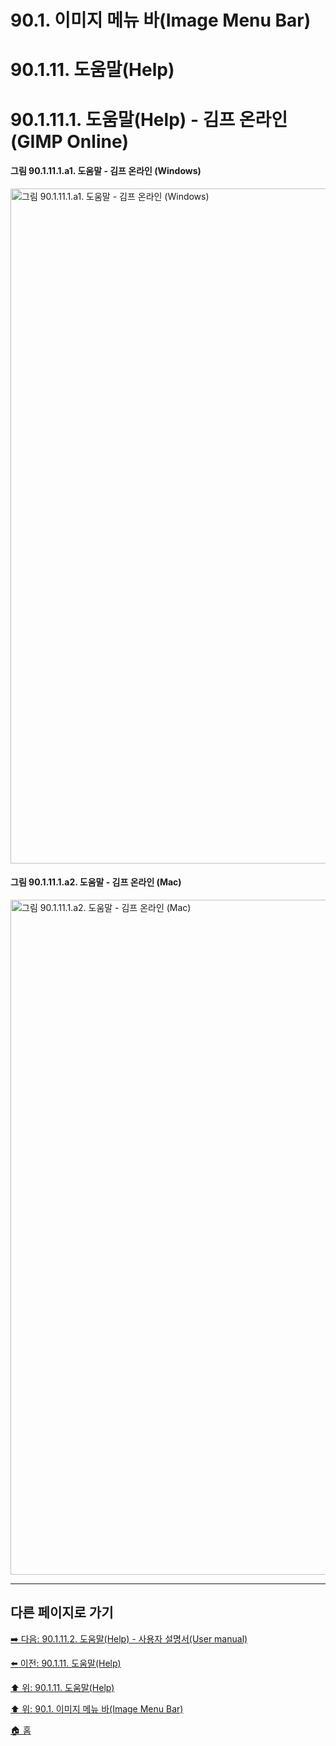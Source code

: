 # 90.1. 이미지 메뉴 바(Image Menu Bar)
# 90.1.11. 도움말(Help)
# 90.1.11.1. 도움말(Help) - 김프 온라인(GIMP Online)

#### 그림 90.1.11.1.a1. 도움말 - 김프 온라인 (Windows)
<img width="1080" alt="그림 90.1.11.1.a1. 도움말 - 김프 온라인 (Windows)" environment="Windows 10 GIMP 2.10.36" src="https://github.com/wonder13662/gimp/assets/15767104/9daf9a59-75b6-484e-b5e8-d646571568f5">

#### 그림 90.1.11.1.a2. 도움말 - 김프 온라인 (Mac)
<img width="1080" alt="그림 90.1.11.1.a2. 도움말 - 김프 온라인 (Mac)" environment="MacOS:Sonoma 14.2.1 GIMP 2.10.36" src="https://github.com/wonder13662/gimp/assets/15767104/658c60e6-5aff-44b7-aa7c-373393dc44b7">

***

## 다른 페이지로 가기

[➡️ 다음: 90.1.11.2. 도움말(Help) - 사용자 설명서(User manual)](./90-01-11-helpx-02-user_manual.md)

[⬅️ 이전: 90.1.11. 도움말(Help)](./90-01-11-help.md)

[⬆️ 위: 90.1.11. 도움말(Help)](./90-01-11-help.md)

[⬆️ 위: 90.1. 이미지 메뉴 바(Image Menu Bar)](./90-01-00-image-menu-bar.md)

[🏠 홈](./00-home.md)
